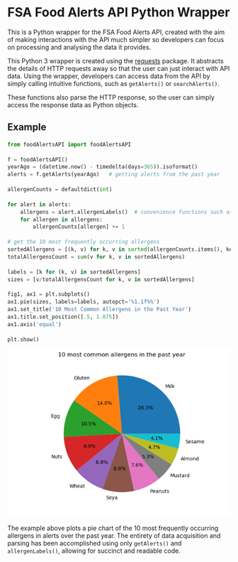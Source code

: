 # FSA Food Alerts API Python Wrapper

This is a Python wrapper for the FSA Food Alerts API, created with the aim of making interactions with the API much simpler so developers can focus on processing and analysing the data it provides.

This Python 3 wrapper is created using the [requests](https://requests.readthedocs.io/en/master/) package. It abstracts the details of HTTP requests away so that the user can just interact with API data. Using the wrapper, developers can access data from the API by simply calling intuitive functions, such as `getAlerts()` or `searchAlerts()`.

These functions also parse the HTTP response, so the user can simply access the response data as Python objects. 

## Example

```python
from foodAlertsAPI import foodAlertsAPI

f = foodAlertsAPI()
yearAgo = (datetime.now() - timedelta(days=365)).isoformat()
alerts = f.getAlerts(yearAgo)   # getting alerts from the past year

allergenCounts = defaultdict(int)

for alert in alerts:
    allergens = alert.allergenLabels()  # convenience functions such as allergenLabels() make it easy to access attributes in a complex data structure
    for allergen in allergens:
        allergenCounts[allergen] += 1

# get the 10 most frequently occurring allergens
sortedAllergens = [(k, v) for k, v in sorted(allergenCounts.items(), key=lambda item: item[1], reverse=True)][:10]
totalAllergensCount = sum(v for k, v in sortedAllergens)

labels = [k for (k, v) in sortedAllergens]
sizes = [v/totalAllergensCount for k, v in sortedAllergens]

fig1, ax1 = plt.subplots()
ax1.pie(sizes, labels=labels, autopct='%1.1f%%')
ax1.set_title('10 Most Common Allergens in the Past Year')
ax1.title.set_position([.5, 1.075])
ax1.axis('equal')

plt.show()
```

![Allergens pie chart](top_allergens.png)

The example above plots a pie chart of the 10 most frequently occurring allergens in alerts over the past year. The entirety of data acquisition and parsing has been accomplished using only `getAlerts()` and `allergenLabels()`, allowing for succinct and readable code. 
